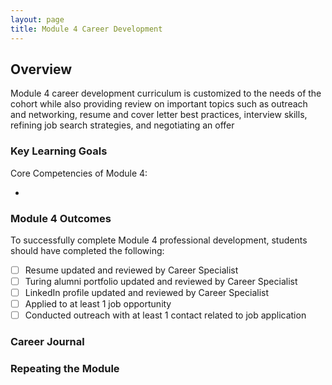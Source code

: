 ```yaml
---
layout: page
title: Module 4 Career Development
---
```


## Overview
Module 4 career development curriculum is customized to the needs of the cohort while also providing review on important topics such as outreach and networking, resume and cover letter best practices, interview skills, refining job search strategies, and negotiating an offer

### Key Learning Goals
Core Competencies of Module 4:

* 

### Module 4 Outcomes
To successfully complete Module 4 professional development, students should have completed the following:

- [ ] Resume updated and reviewed by Career Specialist
- [ ] Turing alumni portfolio updated and reviewed by Career Specialist
- [ ] LinkedIn profile updated and reviewed by Career Specialist
- [ ] Applied to at least 1 job opportunity
- [ ] Conducted outreach with at least 1 contact related to job application

### Career Journal

### Repeating the Module

